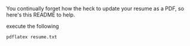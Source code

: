 You continually forget how the heck to update your resume as a PDF, so here's this README to help.

execute the following
```
pdflatex resume.txt
```

